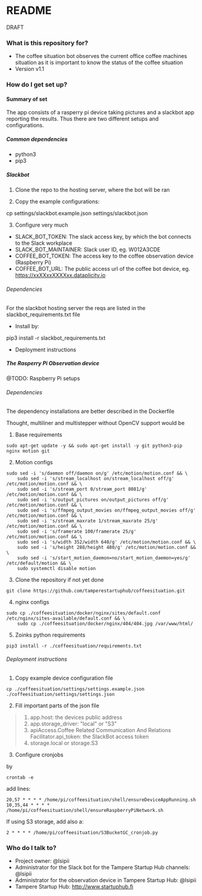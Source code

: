  # README #

DRAFT

### What is this repository for? ###

* The coffee situation bot observes the current office coffee machines situation as it is important to know the status of the coffee situation
* Version v1.1

### How do I get set up? ###

#### Summary of set 

The app consists of a rasperry pi device taking pictures and a slackbot app reporting the results. Thus there are two different setups and configurations.  

##### Common dependencies

* python3
* pip3

##### Slackbot

 
1. Clone the repo to the hosting server, where the bot will be ran

2. Copy the example configurations:

cp settings/slackbot.example.json settings/slackbot.json

3. Configure very much

* SLACK_BOT_TOKEN: The slack access key, by which the bot connects to the Slack workplace
* SLACK_BOT_MAINTAINER: Slack user ID, eg. W012A3CDE
* COFFEE_BOT_TOKEN: The access key to the coffee observation device (Raspberry Pi)
* COFFEE_BOT_URL: The public access url of the coffee bot device, eg. https://xxXXxxXXXXxx.dataplicity.io


###### Dependencies

For the slackbot hosting server the reqs are listed in the slackbot_requirements.txt file

* Install by:

pip3 install -r slackbot_requirements.txt

* Deployment instructions


##### The Rasperry Pi Observation device

@TODO: Raspberry Pi setups

###### Dependencies

The dependency installations are better described in the Dockerfile

Thought, multiliner and multistepper without OpenCV support would be

1. Base requirements
```
sudo apt-get update -y && sudo apt-get install -y git python3-pip nginx motion git
```

2. Motion configs
```
sudo sed -i 's/daemon off/daemon on/g' /etc/motion/motion.conf && \
	sudo sed -i 's/stream_localhost on/stream_localhost off/g' /etc/motion/motion.conf && \
	sudo sed -i 's/stream_port 0/stream_port 8081/g' /etc/motion/motion.conf && \
	sudo sed -i 's/output_pictures on/output_pictures off/g' /etc/motion/motion.conf && \
	sudo sed -i 's/ffmpeg_output_movies on/ffmpeg_output_movies off/g' /etc/motion/motion.conf && \
	sudo sed -i 's/stream_maxrate 1/stream_maxrate 25/g' /etc/motion/motion.conf && \
	sudo sed -i 's/framerate 100/framerate 25/g' /etc/motion/motion.conf && \
	sudo sed -i 's/width 352/width 640/g' /etc/motion/motion.conf && \
	sudo sed -i 's/height 288/height 480/g' /etc/motion/motion.conf && \
	sudo sed -i 's/start_motion_daemon=no/start_motion_daemon=yes/g' /etc/default/motion && \
	sudo systemctl disable motion
```

3. Clone the repository if not yet done

```
git clone https://github.com/tamperestartuphub/coffeesituation.git 
```

4. nginx configs
```
sudo cp ./coffeesituation/docker/nginx/sites/default.conf /etc/nginx/sites-available/default.conf && \
	sudo cp ./coffeesituation/docker/nginx/404/404.jpg /var/www/html/
```

5. Zoinks python requirements
```
pip3 install -r ./coffeesituation/requirements.txt
```

###### Deployment instructions

1. Copy example device configuration file
```
cp ./coffeesituation/settings/settings.example.json ./coffeesituation/settings/settings.json
```

2. Fill important parts of the json file

> 1. app.host: the devices public address
> 2. app.storage_driver: "local" or "S3"
> 3. apiAccess.Coffee Related Communication And Relations Facilitator.api_token: the SlackBot access token
> 4. storage.local or storage.S3

3. Configure cronjobs

by

```
crontab -e
```

add lines:

```
20,57 * * * * /home/pi/coffeesituation/shell/ensureDeviceAppRunning.sh
10,35,44 * * * * /home/pi/coffeesituation/shell/ensureRaspberryPiNetwork.sh
```

If using S3 storage, add also a:

```
2 * * * * /home/pi/coffeesituation/S3BucketGC_cronjob.py
```

### Who do I talk to? ###

* Project owner: @lsipii 
* Administrator for the Slack bot for the Tampere Startup Hub channels: @lsipii
* Administrator for the observation device in Tampere Startup Hub: @lsipii
* Tampere Startup Hub: http://www.startuphub.fi